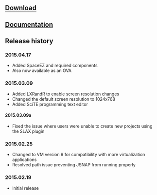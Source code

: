 ## [Download](http://goo.gl/hDcHLB)

## [Documentation](https://github.com/ntwrkguru/junos-automation-vm/wiki)

## Release history

### 2015.04.17

* Added SpaceEZ and required components
* Also now available as an OVA

### 2015.03.09

* Added LXRandR to enable screen resolution changes
* Changed the default screen resolution to 1024x768
* Added SciTE programming text editor

#### 2015.03.09a

* Fixed the issue where users were unable to create new projects using the SLAX plugin

### 2015.02.25

* Changed to VM version 9 for compatibility with more virtualization applications
* Resolved path issue preventing JSNAP from running properly

### 2015.02.19

* Initial release
